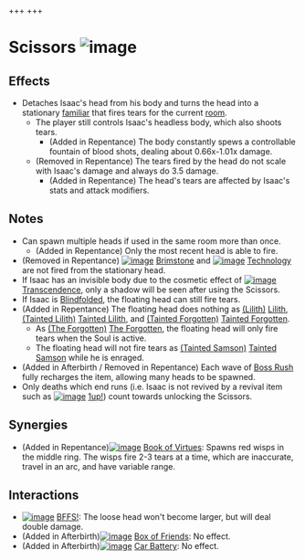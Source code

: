 +++
+++

 # Scissors ![image](/image/Scissors.png) 

Effects
---------


* Detaches Isaac's head from his body and turns the head into a stationary [familiar](/wiki/Familiar "Familiar") that fires tears for the current [room](/wiki/Room "Room").
	+ The player still controls Isaac's headless body, which also shoots tears.
		- (Added in Repentance) The body constantly spews a controllable fountain of blood shots, dealing about 0.66x-1.01x damage.
	+ (Removed in Repentance) The tears fired by the head do not scale with Isaac's damage and always do 3.5 damage.
		- (Added in Repentance) The head's tears are affected by Isaac's stats and attack modifiers.


Notes
-------


* Can spawn multiple heads if used in the same room more than once.
	+ (Added in Repentance) Only the most recent head is able to fire.
* (Removed in Repentance) [![image](/image/Brimstone.png)](/wiki/Brimstone "Brimstone") [Brimstone](/wiki/Brimstone "Brimstone") and [![image](/image/Technology.png)](/wiki/Technology "Technology") [Technology](/wiki/Technology "Technology") are not fired from the stationary head.
* If Isaac has an invisible body due to the cosmetic effect of [![image](/image/Transcendence.png)](/wiki/Transcendence "Transcendence") [Transcendence](/wiki/Transcendence "Transcendence"), only a shadow will be seen after using the Scissors.
* If Isaac is [Blindfolded](/wiki/Blindfolded "Blindfolded"), the floating head can still fire tears.
* (Added in Repentance) The floating head does nothing as  [(Lilith)](/wiki/Lilith "Lilith") [Lilith](/wiki/Lilith "Lilith"),  [(Tainted Lilith)](/wiki/Tainted_Lilith "Tainted Lilith") [Tainted Lilith](/wiki/Tainted_Lilith "Tainted Lilith"), and  [(Tainted Forgotten)](/wiki/Tainted_Forgotten "Tainted Forgotten") [Tainted Forgotten](/wiki/Tainted_Forgotten "Tainted Forgotten").
	+ As  [(The Forgotten)](/wiki/The_Forgotten "The Forgotten") [The Forgotten](/wiki/The_Forgotten "The Forgotten"), the floating head will only fire tears when the Soul is active.
	+ The floating head will not fire tears as  [(Tainted Samson)](/wiki/Tainted_Samson "Tainted Samson") [Tainted Samson](/wiki/Tainted_Samson "Tainted Samson") while he is enraged.
* (Added in Afterbirth / Removed in Repentance) Each wave of [Boss Rush](/wiki/Boss_Rush "Boss Rush") fully recharges the item, allowing many heads to be spawned.
* Only deaths which end runs (i.e. Isaac is not revived by a revival item such as [![image](/image/1up!.png)](/wiki/1up! "1up!") [1up!](/wiki/1up! "1up!")) count towards unlocking the Scissors.


Synergies
-----------


* (Added in Repentance)[![image](/image/Book_of_Virtues.png)](/wiki/Book_of_Virtues "Book of Virtues") [Book of Virtues](/wiki/Book_of_Virtues "Book of Virtues"): Spawns red wisps in the middle ring. The wisps fire 2-3 tears at a time, which are inaccurate, travel in an arc, and have variable range.


Interactions
--------------


* [![image](/image/BFFS!.png)](/wiki/BFFS! "BFFS!") [BFFS!](/wiki/BFFS! "BFFS!"): The loose head won't become larger, but will deal double damage.
* (Added in Afterbirth)[![image](/image/Box_of_Friends.png)](/wiki/Box_of_Friends "Box of Friends") [Box of Friends](/wiki/Box_of_Friends "Box of Friends"): No effect.
* (Added in Afterbirth)[![image](/image/Car_Battery.png)](/wiki/Car_Battery "Car Battery") [Car Battery](/wiki/Car_Battery "Car Battery"): No effect.


